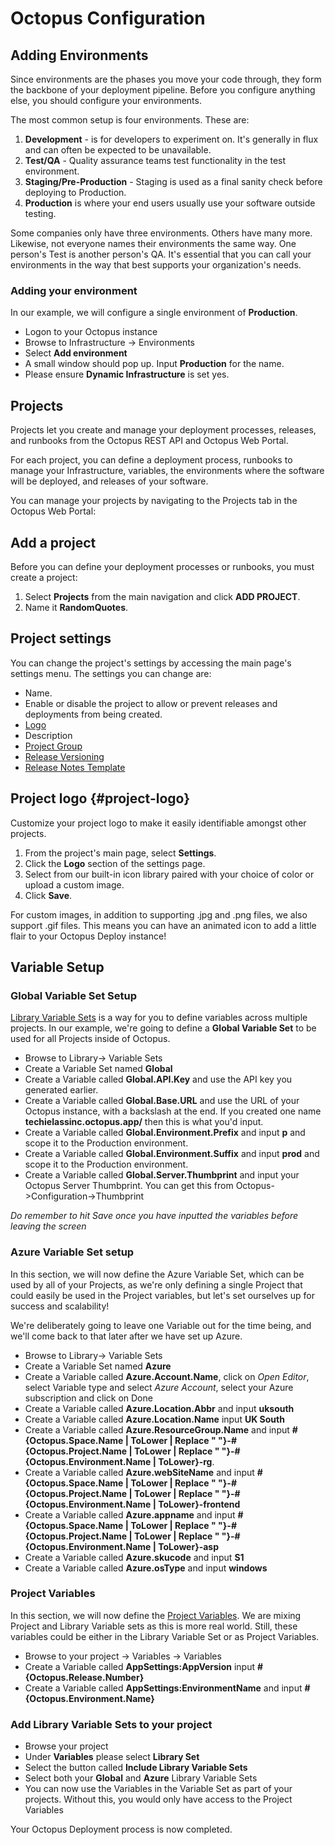 #  Octopus Configuration

## Adding Environments

Since environments are the phases you move your code through, they form the backbone of your deployment pipeline. Before you configure anything else, you should configure your environments.

The most common setup is four environments. These are:

1. **Development** - is for developers to experiment on. It's generally in flux and can often be expected to be unavailable.
1. **Test/QA** - Quality assurance teams test functionality in the test environment.
1. **Staging/Pre-Production** - Staging is used as a final sanity check before deploying to Production.
1. **Production** is where your end users usually use your software outside testing.

Some companies only have three environments. Others have many more. Likewise, not everyone names their environments the same way. One person's Test is another person's QA. It's essential that you can call your environments in the way that best supports your organization's needs.

### Adding your environment

In our example, we will configure a single environment of **Production**. 

- Logon to your Octopus instance
- Browse to Infrastructure -> Environments
- Select **Add environment**
- A small window should pop up. Input **Production** for the name. 
- Please ensure **Dynamic Infrastructure** is set yes. 

## Projects

Projects let you create and manage your deployment processes, releases, and runbooks from the Octopus REST API and Octopus Web Portal.

For each project, you can define a deployment process, runbooks to manage your Infrastructure, variables, the environments where the software will be deployed, and releases of your software.

You can manage your projects by navigating to the Projects tab in the Octopus Web Portal:

## Add a project

Before you can define your deployment processes or runbooks, you must create a project:

1. Select **Projects** from the main navigation and click **ADD PROJECT**.
1. Name it **RandomQuotes**.

## Project settings

You can change the project's settings by accessing the main page's settings menu. The settings you can change are:

- Name.
- Enable or disable the project to allow or prevent releases and deployments from being created.
- [Logo](#project-logo)
- Description
- [Project Group](#project-group)
- [Release Versioning](/docs/releases/release-versioning.md)
- [Release Notes Template](/docs/releases/release-notes.md#Release-Notes-Templates)


## Project logo {#project-logo}

Customize your project logo to make it easily identifiable amongst other projects.

1. From the project's main page, select **Settings**.
2. Click the **Logo** section of the settings page.
3. Select from our built-in icon library paired with your choice of color or upload a custom image.
4. Click **Save**.

For custom images, in addition to supporting .jpg and .png files, we also support .gif files. This means you can have an animated icon to add a little flair to your Octopus Deploy instance!

## Variable Setup

### Global Variable Set Setup

[Library Variable Sets](https://octopus.com/docs/projects/variables/library-variable-sets) is a way for you to define variables across multiple projects. In our example, we're going to define a **Global Variable Set** to be used for all Projects inside of Octopus.

- Browse to Library-> Variable Sets
- Create a Variable Set named **Global**
- Create a Variable called **Global.API.Key** and use the API key you generated earlier. 
- Create a Variable called **Global.Base.URL** and use the URL of your Octopus instance, with a backslash at the end. If you created one name **techielassinc.octopus.app/** then this is what you'd input. 
- Create a Variable called **Global.Environment.Prefix** and input **p** and scope it to the Production environment.
- Create a Variable called **Global.Environment.Suffix** and input **prod** and scope it to the Production environment.
- Create a Variable called **Global.Server.Thumbprint** and input your Octopus Server Thumbprint. You can get this from Octopus->Configuration->Thumbprint

_Do remember to hit Save once you have inputted the variables before leaving the screen_

### Azure Variable Set setup

In this section, we will now define the Azure Variable Set, which can be used by all of your Projects, as we're only defining a single Project that could easily be used in the Project variables, but let's set ourselves up for success and scalability!

We're deliberately going to leave one Variable out for the time being, and we'll come back to that later after we have set up Azure.

- Browse to Library-> Variable Sets
- Create a Variable Set named **Azure**
- Create a Variable called **Azure.Account.Name**, click on _Open Editor_, select Variable type and select _Azure Account_, select your Azure subscription and click on Done
- Create a Variable called **Azure.Location.Abbr** and input **uksouth**
- Create a Variable called **Azure.Location.Name** input **UK South**
- Create a Variable called **Azure.ResourceGroup.Name** and input **#{Octopus.Space.Name | ToLower | Replace " "}-#{Octopus.Project.Name | ToLower | Replace " "}-#{Octopus.Environment.Name | ToLower}-rg**.
- Create a Variable called **Azure.webSiteName** and input **#{Octopus.Space.Name | ToLower | Replace " "}-#{Octopus.Project.Name | ToLower | Replace " "}-#{Octopus.Environment.Name | ToLower}-frontend**
- Create a Variable called **Azure.appname** and input **#{Octopus.Space.Name | ToLower | Replace " "}-#{Octopus.Project.Name | ToLower | Replace " "}-#{Octopus.Environment.Name | ToLower}-asp**
- Create a Variable called **Azure.skucode** and input **S1**
- Create a Variable called **Azure.osType** and input **windows**

### Project Variables

In this section, we will now define the [Project Variables](https://octopus.com/docs/projects/variables). We are mixing Project and Library Variable sets as this is more real world. Still, these variables could be either in the Library Variable Set or as Project Variables.

- Browse to your project -> Variables -> Variables
- Create a Variable called **AppSettings:AppVersion** input **#{Octopus.Release.Number}**
- Create a Variable called **AppSettings:EnvironmentName** and input **#{Octopus.Environment.Name}**

### Add Library Variable Sets to your project

- Browse your project
- Under **Variables** please select **Library Set**
- Select the button called **Include Library Variable Sets**
- Select both your **Global** and **Azure** Library Variable Sets
- You can now use the Variables in the Variable Set as part of your projects. Without this, you would only have access to the Project Variables

Your Octopus Deployment process is now completed.

